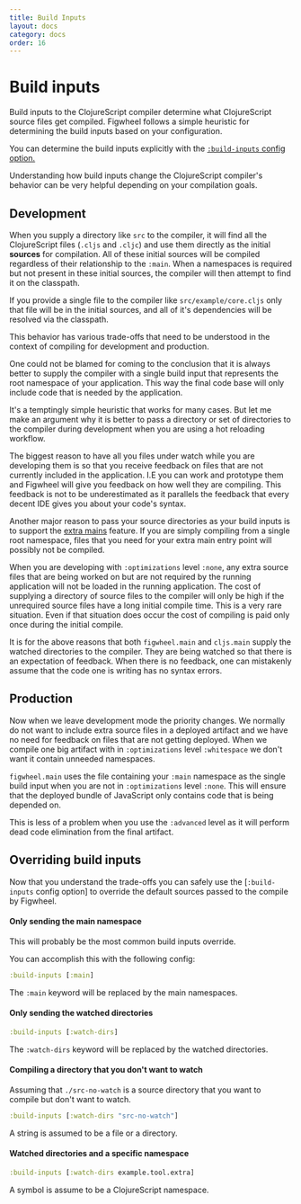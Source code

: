```yaml
---
title: Build Inputs
layout: docs
category: docs
order: 16
---
```


# Build inputs

<div class="lead-in"><p>Build inputs to the ClojureScript compiler
determine what ClojureScript source files get compiled. Figwheel
follows a simple heuristic for determining the build inputs based on
your configuration.</p>
You can determine the build inputs explicitly with the <a href="../config-options#build-inputs"><code>:build-inputs</code> config option.</a>
</div>

Understanding how build inputs change the ClojureScript compiler's
behavior can be very helpful depending on your compilation goals.

## Development

When you supply a directory like `src` to the compiler, it will find
all the ClojureScript files (`.cljs` and `.cljc`) and use them
directly as the initial **sources** for compilation. All of these
initial sources will be compiled regardless of their relationship to
the `:main`. When a namespaces is required but not present in these
initial sources, the compiler will then attempt to find it on the
classpath.

If you provide a single file to the compiler like
`src/example/core.cljs` only that file will be in the initial sources, and
all of it's dependencies will be resolved via the classpath.

This behavior has various trade-offs that need to be understood in the
context of compiling for development and production.

One could not be blamed for coming to the conclusion that it is always
better to supply the compiler with a single build input that
represents the root namespace of your application. This way the final
code base will only include code that is needed by the application.

It's a temptingly simple heuristic that works for many cases. But let
me make an argument why it is better to pass a directory or set of
directories to the compiler during development when you are using a
hot reloading workflow.

The biggest reason to have all you files under watch while you are
developing them is so that you receive feedback on files that are not
currently included in the application.  I.E you can work and prototype
them and Figwheel will give you feedback on how well they are
compiling. This feedback is not to be underestimated as it parallels
the feedback that every decent IDE gives you about your code's syntax.

Another major reason to pass your source directories as your build
inputs is to support the [extra mains](extra_mains) feature. If you
are simply compiling from a single root namespace, files that you need
for your extra main entry point will possibly not be compiled.

When you are developing with `:optimizations` level `:none`, any extra
source files that are being worked on but are not required by the
running application will not be loaded in the running application. The
cost of supplying a directory of source files to the compiler will
only be high if the unrequired source files have
a long initial compile time. This is a very rare situation. Even if
that situation does occur the cost of compiling is paid only once 
during the initial compile.

It is for the above reasons that both `figwheel.main` and `cljs.main`
supply the watched directories to the compiler. They are being watched
so that there is an expectation of feedback.  When there is no feedback,
one can mistakenly assume that the code one is writing has no syntax
errors.

## Production

Now when we leave development mode the priority changes. We normally
do not want to include extra source files in a deployed artifact and
we have no need for feedback on files that are not getting
deployed. When we compile one big artifact with in `:optimizations`
level `:whitespace` we don't want it contain unneeded namespaces.

`figwheel.main` uses the file containing your `:main` namespace as the
single build input when you are not in `:optimizations` level
`:none`. This will ensure that the deployed bundle of JavaScript only
contains code that is being depended on.

This is less of a problem when you use the `:advanced` level as it
will perform dead code elimination from the final artifact.

## Overriding build inputs

Now that you understand the trade-offs you can safely use the
[`:build-inputs` config option] to override the default sources passed
to the compile by Figwheel.

#### Only sending the main namespace

This will probably be the most common build inputs override.

You can accomplish this with the following config:

```clojure
:build-inputs [:main]
```

The `:main` keyword will be replaced by the main namespaces.

#### Only sending the watched directories

```clojure
:build-inputs [:watch-dirs]
```

The `:watch-dirs` keyword will be replaced by the watched directories.

#### Compiling a directory that you don't want to watch

Assuming that `./src-no-watch` is a source directory that you want to
compile but don't want to watch.

```clojure
:build-inputs [:watch-dirs "src-no-watch"]
```

A string is assumed to be a file or a directory.

#### Watched directories and a specific namespace

```clojure
:build-inputs [:watch-dirs example.tool.extra]
```

A symbol is assume to be a ClojureScript namespace.



[build-inputs]: ../config-options#build-inputs













